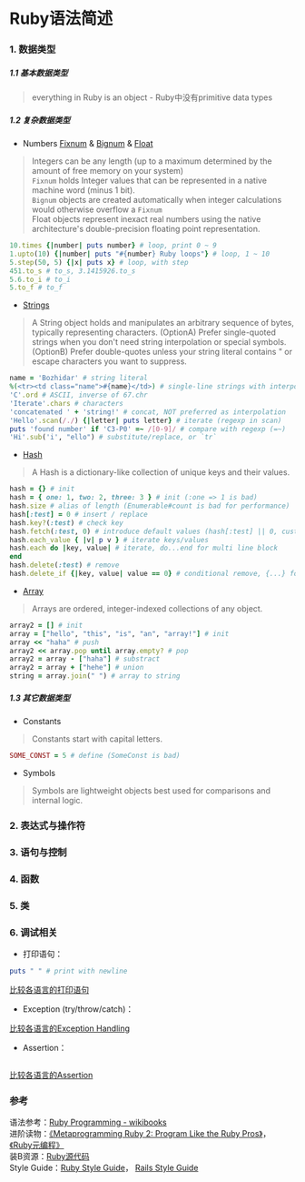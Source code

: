 # Ruby语法简述

### 1. 数据类型

##### 1.1 基本数据类型  
> everything in Ruby is an object - Ruby中没有primitive data types

##### 1.2 复杂数据类型  
* Numbers [Fixnum](http://ruby-doc.org/core-2.3.0/Fixnum.html) & [Bignum](http://ruby-doc.org/core-2.3.0/Bignum.html) & [Float](http://ruby-doc.org/core-2.3.0/Float.html)  
 > Integers can be any length (up to a maximum determined by the amount of free memory on your system)  
 > `Fixnum` holds Integer values that can be represented in a native machine word (minus 1 bit).  
 > `Bignum` objects are created automatically when integer calculations would otherwise overflow a `Fixnum`  
 > Float objects represent inexact real numbers using the native architecture's double-precision floating point representation.  
 
 ```ruby
 10.times {|number| puts number} # loop, print 0 ~ 9
 1.upto(10) {|number| puts "#{number} Ruby loops"} # loop, 1 ~ 10
 5.step(50, 5) {|x| puts x} # loop, with step
 451.to_s # to_s, 3.1415926.to_s
 5.6.to_i # to_i
 5.to_f # to_f
 ```
 
* [Strings](http://ruby-doc.org/core-2.3.0/String.html)   
 > A String object holds and manipulates an arbitrary sequence of bytes, typically representing characters.
 > (OptionA) Prefer single-quoted strings when you don't need string interpolation or special symbols.   
 > (OptionB) Prefer double-quotes unless your string literal contains " or escape characters you want to suppress.  
 
 ```ruby
 name = 'Bozhidar' # string literal
 %(<tr><td class="name">#{name}</td>) # single-line strings with interpolation and embedded double-quotes
 'C'.ord # ASCII, inverse of 67.chr
 'Iterate'.chars # characters
 'concatenated ' + 'string!' # concat, NOT preferred as interpolation
 'Hello'.scan(/./) {|letter| puts letter} # iterate (regexp in scan)
 puts 'found number' if 'C3-P0' =~ /[0-9]/ # compare with regexp (=~)
 'Hi'.sub('i', "ello") # substitute/replace, or `tr` 
 ```
 
* [Hash](http://ruby-doc.org/core-2.3.0/Hash.html)  
 > A Hash is a dictionary-like collection of unique keys and their values.   
 
 ```ruby
 hash = {} # init
 hash = { one: 1, two: 2, three: 3 } # init (:one => 1 is bad)
 hash.size # alias of length (Enumerable#count is bad for performance)
 hash[:test] = 0 # insert / replace
 hash.key?(:test) # check key
 hash.fetch(:test, 0) # introduce default values (hash[:test] || 0, custom logic is bad)
 hash.each_value { |v| p v } # iterate keys/values
 hash.each do |key, value| # iterate, do...end for multi line block
 end
 hash.delete(:test) # remove
 hash.delete_if {|key, value| value == 0} # conditional remove, {...} for single line block
 ```
 
* [Array](http://ruby-doc.org/core-2.3.0/Array.html)  
 > Arrays are ordered, integer-indexed collections of any object.  
 
 ```ruby
 array2 = [] # init
 array = ["hello", "this", "is", "an", "array!"] # init
 array << "haha" # push
 array2 << array.pop until array.empty? # pop
 array2 = array - ["haha"] # substract
 array2 = array + ["hehe"] # union
 string = array.join(" ") # array to string
 ```
 
##### 1.3 其它数据类型  
* Constants  
 > Constants start with capital letters.  
 
 ```ruby
 SOME_CONST = 5 # define (SomeConst is bad)
 ```
 
* Symbols  
 > Symbols are lightweight objects best used for comparisons and internal logic.  

 

### 2. 表达式与操作符

### 3. 语句与控制

### 4. 函数

### 5. 类

### 6. 调试相关
* 打印语句：
 ```ruby
 puts " " # print with newline
 ```

 [比较各语言的打印语句](https://github.com/shengzhe/Articles/tree/master/LanguagesCompare/CompareSyntax/91-CompareLog)  
 
* Exception (try/throw/catch)：
 
 [比较各语言的Exception Handling](https://github.com/shengzhe/Articles/tree/master/LanguagesCompare/CompareSyntax/92-CompareException)  
 
* Assertion：
 ```ruby
 ```
 
 [比较各语言的Assertion](https://github.com/shengzhe/Articles/tree/master/LanguagesCompare/CompareSyntax/93-CompareAssertion)  


### 参考
语法参考：[Ruby Programming - wikibooks](https://en.wikibooks.org/wiki/Ruby_Programming)  
进阶读物：[《Metaprogramming Ruby 2: Program Like the Ruby Pros》](http://www.amazon.com/Metaprogramming-Ruby-Program-Like-Facets/dp/1941222129)， [《Ruby元编程》](http://www.amazon.cn/Ruby%E5%85%83%E7%BC%96%E7%A8%8B-Paolo-Perrotta/dp/B013QMKP80)  
装B资源：[Ruby源代码](https://github.com/ruby/ruby)  
Style Guide：[Ruby Style Guide](https://github.com/bbatsov/ruby-style-guide)， [Rails Style Guide](https://github.com/bbatsov/rails-style-guide)  
